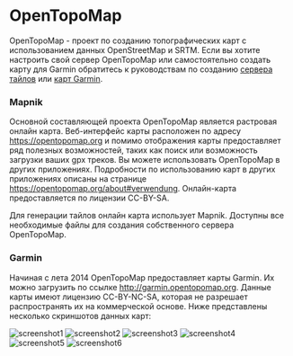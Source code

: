 OpenTopoMap
===========

OpenTopoMap - проект по созданию топографических карт с использованием данных OpenStreetMap и SRTM. Если вы хотите настроить свой сервер OpenTopoMap или самостоятельно создать карту для Garmin обратитесь к руководствам по созданию [сервера тайлов](mapnik/README.md) или [карт Garmin](garmin/README.md).

### Mapnik
Основной составляющей проекта OpenTopoMap является растровая онлайн карта. Веб-интерфейс карты расположен по адресу https://opentopomap.org и помимо отображения карты предоставляет ряд полезных возможностей, таких как поиск или возможность загрузки ваших gpx треков. Вы можете использовать OpenTopoMap в других приложениях. Подробности по использованию карт в других приложениях описаны на странице https://opentopomap.org/about#verwendung. Онлайн-карта предоставляется по лицензии CC-BY-SA.

Для генерации тайлов онлайн карта использует Mapnik. Доступны все необходимые файлы для создания собственного сервера OpenTopoMap.

### Garmin
Начиная с лета 2014 OpenTopoMap предоставляет карты Garmin. Их можно загрузить по ссылке http://garmin.opentopomap.org. Данные карты имеют лицензию CC-BY-NC-SA, которая не разрешает распространять их на коммерческой основе. Ниже представлены несколько скриншотов данных карт:

![screenshot1](https://raw.githubusercontent.com/der-stefan/OpenTopoMap/master/garmin/screenshots/screenshot1.png)
![screenshot2](https://raw.githubusercontent.com/der-stefan/OpenTopoMap/master/garmin/screenshots/screenshot2.png)
![screenshot3](https://raw.githubusercontent.com/der-stefan/OpenTopoMap/master/garmin/screenshots/screenshot3.png)
![screenshot4](https://raw.githubusercontent.com/der-stefan/OpenTopoMap/master/garmin/screenshots/screenshot4.png)
![screenshot5](https://raw.githubusercontent.com/der-stefan/OpenTopoMap/master/garmin/screenshots/screenshot5.png)
![screenshot6](https://raw.githubusercontent.com/der-stefan/OpenTopoMap/master/garmin/screenshots/screenshot6.png)
